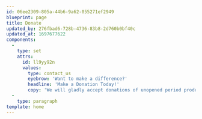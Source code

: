 ```yaml
---
id: 06ee2309-805a-44b6-9a62-055271ef2949
blueprint: page
title: Donate
updated_by: 276fbad6-728b-4736-83b8-2d760b0bf40c
updated_at: 1697677622
components:
  -
    type: set
    attrs:
      id: ll9yy92n
      values:
        type: contact_us
        eyebrow: 'Want to make a difference?'
        headline: 'Make a Donation Today!'
        copy: 'We will gladly accept donations of unopened period products, as well as financial donations. If you want to donate money, we can accept checks and **[PayPal](https://schenectady.cce.cornell.edu/donate)** donations. If you want to donate period products, please fill out this form so we can reach out to you to coordinate a drop-off date.'
  -
    type: paragraph
template: home
---
```

